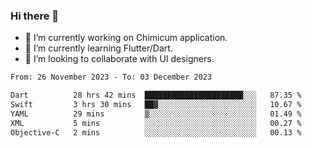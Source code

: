 ### Hi there 👋

<!--
**devcat37/devcat37** is a ✨ _special_ ✨ repository because its `README.md` (this file) appears on your GitHub profile.-->


- 🔭 I’m currently working on Chimicum application.
- 🌱 I’m currently learning Flutter/Dart.
- 👯 I’m looking to collaborate with UI designers.
<!-- - 🤔 I’m looking for help with ... -->

<!--START_SECTION:waka-->

```txt
From: 26 November 2023 - To: 03 December 2023

Dart          28 hrs 42 mins  ██████████████████████░░░   87.35 %
Swift         3 hrs 30 mins   ██▓░░░░░░░░░░░░░░░░░░░░░░   10.67 %
YAML          29 mins         ▒░░░░░░░░░░░░░░░░░░░░░░░░   01.49 %
XML           5 mins          ░░░░░░░░░░░░░░░░░░░░░░░░░   00.27 %
Objective-C   2 mins          ░░░░░░░░░░░░░░░░░░░░░░░░░   00.13 %
```

<!--END_SECTION:waka-->
